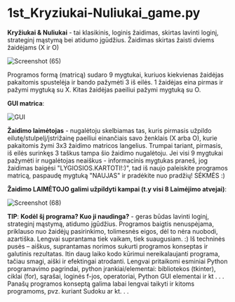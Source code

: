 # 1st_Kryziukai-Nuliukai_game.py

**Kryžiukai & Nuliukai** - tai klasikinis, loginis žaidimas, skirtas lavinti loginį, strateginį mąstymą bei atidumo įgūdžius.
Žaidimas skirtas žaisti dviems žaidėjams (X ir O)

![Screenshot (65)](https://user-images.githubusercontent.com/87667574/126394350-89c0fc4d-1776-48bd-9d68-2dfdd4fb84d2.png)

Programos formą (matricą) sudaro 9 mygtukai, kuriuos kiekvienas žaidėjas pakaitomis spustelėja ir bando pažymėti 3 iš eilės. 1 žaidėjas eina pirmas ir pažymi mygtuką su X. Kitas žaidėjas paeiliui pažymi mygtuką su O. 

**GUI matrica**:

![GUI](https://user-images.githubusercontent.com/87667574/126439571-98394ad3-a5a5-4444-8b61-66feac8b6376.jpg)


**Žaidimo laimėtojas** - nugalėtoju skelbiamas tas, kuris pirmasis užpildo eilutę/stulpelį/įstrižainę paeiliui einančiais savo ženklais (X arba O), kurie pakaitomis žymi 3x3 žaidimo matricos langelius. Trumpai tariant, pirmasis, iš eilės surinkęs 3 taškus tampa šio žaidimo nugalėtoju. Jei visi 9 mygtukai pažymėti ir nugalėtojas neaiškus - informacinis mygtukas praneš, jog žaidimas baigėsi "LYGIOSIOS.KARTOTI!:)", tad iš naujo paleiskite programos matricą, paspaudę mygtuką "NAUJAS" ir pradėkite nuo pradžių! SĖKMĖS :)  



**Žaidimo LAIMĖTOJO galimi užpildyti kampai (t.y visi  8 Laimėjimo atvejai)**:

![Screenshot (68)](https://user-images.githubusercontent.com/87667574/126394703-31cdee5c-fce5-401e-b269-261c0fb15d3d.png)

**TIP**:
**Kodėl šį programa? Kuo ji naudinga?**  -  geras būdas lavinti loginį, strateginį mąstymą, atidumo įgūdžius. Programos baigtis nenuspėjama, priklauso nuo  žaidėjų pasirinkimo, tolimesnės eigos, dėl to nėra nuobodi, azartiška. Lengvai suprantama tiek vaikam, tiek suaugusiam. :) Iš techninės pusės – aiškus, suprantamas norimos sukurti programos konseptas ir galutinis rezultatas.  Itin daug laiko kodo kūrimui nereikalaujanti programa, tačiau smagi, aiški ir efektingai atrodanti. Lengvai pritaikomi esminiai Python programavimo pagrindai, python įrankiai/elementai: bibliotekos (tkinter), ciklai (for), sąrašai, loginės f-jos, operatoriai, Python GUI elementai  ir kt . . . Panašų programos konseptą galima labai lengvai taikyti ir kitoms programoms, pvz. kuriant Sudoku ar kt. . . 

